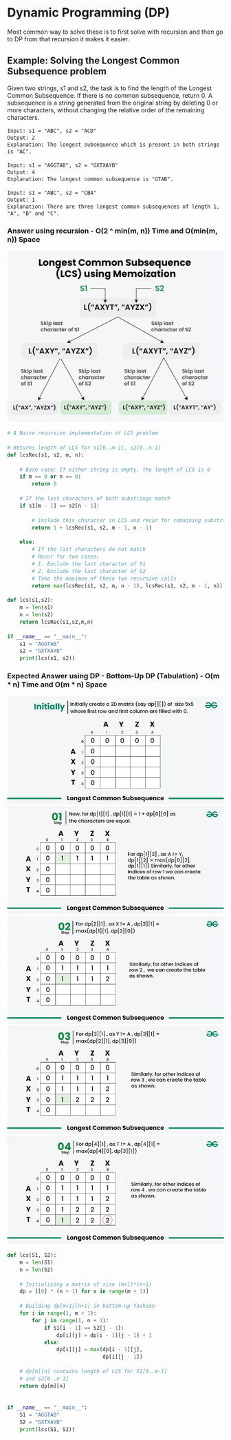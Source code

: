 # Dynamic Programming (DP)

Most common way to solve these is to first solve with recursion and then go to DP from that recursion it makes it easier.

## Example: Solving the Longest Common Subsequence problem

Given two strings, s1 and s2, the task is to find the length of the Longest Common Subsequence. If there is no common subsequence, return 0. A subsequence is a string generated from the original string by deleting 0 or more characters, without changing the relative order of the remaining characters.

```text
Input: s1 = "ABC", s2 = "ACD"
Output: 2
Explanation: The longest subsequence which is present in both strings is "AC".

Input: s1 = "AGGTAB", s2 = "GXTXAYB"
Output: 4
Explanation: The longest common subsequence is "GTAB".

Input: s1 = "ABC", s2 = "CBA"
Output: 1
Explanation: There are three longest common subsequences of length 1, "A", "B" and "C".
```

### Answer using recursion - O(2 ^ min(m, n)) Time and O(min(m, n)) Space

![](img/Longest-Common-Subsequence.webp)

```Python
# A Naive recursive implementation of LCS problem

# Returns length of LCS for s1[0..m-1], s2[0..n-1]
def lcsRec(s1, s2, m, n):
  
    # Base case: If either string is empty, the length of LCS is 0
    if m == 0 or n == 0:
        return 0

    # If the last characters of both substrings match
    if s1[m - 1] == s2[n - 1]:

        # Include this character in LCS and recur for remaining substrings
        return 1 + lcsRec(s1, s2, m - 1, n - 1)

    else:
        # If the last characters do not match
        # Recur for two cases:
        # 1. Exclude the last character of S1 
        # 2. Exclude the last character of S2 
        # Take the maximum of these two recursive calls
        return max(lcsRec(s1, s2, m, n - 1), lcsRec(s1, s2, m - 1, n))

def lcs(s1,s2):
    m = len(s1)
    n = len(s2)
    return lcsRec(s1,s2,m,n)

if __name__ == "__main__":
    s1 = "AGGTAB"
    s2 = "GXTXAYB"
    print(lcs(s1, s2))
```

### Expected Answer using DP - Bottom-Up DP (Tabulation) - O(m * n) Time and O(m * n) Space

![](img/1.webp)
![](img/2.webp)
![](img/3.webp)
![](img/4.webp)
![](img/5.webp)

```python
def lcs(S1, S2):
    m = len(S1)
    n = len(S2)

    # Initializing a matrix of size (m+1)*(n+1)
    dp = [[0] * (n + 1) for x in range(m + 1)]

    # Building dp[m+1][n+1] in bottom-up fashion
    for i in range(1, m + 1):
        for j in range(1, n + 1):
            if S1[i - 1] == S2[j - 1]:
                dp[i][j] = dp[i - 1][j - 1] + 1
            else:
                dp[i][j] = max(dp[i - 1][j],
                               dp[i][j - 1])

    # dp[m][n] contains length of LCS for S1[0..m-1]
    # and S2[0..n-1]
    return dp[m][n]


if __name__ == "__main__":
    S1 = "AGGTAB"
    S2 = "GXTXAYB"
    print(lcs(S1, S2))
```